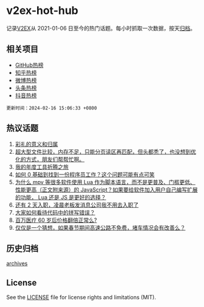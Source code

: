 # v2ex-hot-hub

 记录[V2EX](https://www.v2ex.com/)从 2021-01-06 日至今的热门话题。每小时抓取一次数据，按天[归档](archives)。
 
 ## 相关项目

- [GitHub热榜](https://github.com/lonnyzhang423/github-hot-hub)
- [知乎热榜](https://github.com/lonnyzhang423/zhihu-hot-hub)
- [微博热榜](https://github.com/lonnyzhang423/weibo-hot-hub)
- [头条热榜](https://github.com/lonnyzhang423/toutiao-hot-hub)
- [抖音热榜](https://github.com/lonnyzhang423/douyin-hot-hub)


 `更新时间：2024-02-16 15:06:33 +0800`

## 热议话题

1. [彩礼的意义和归属](https://www.v2ex.com/t/1015780)
1. [超大型文件比较，内存不足，只能分页读区再匹配，但头都秃了，也没想到优化的方式，朋友们帮帮忙啊。](https://www.v2ex.com/t/1015733)
1. [我的年度工具折腾之旅](https://www.v2ex.com/t/1015804)
1. [如何 0 基础到找到一份程序员工作？这个问题可能有点可笑](https://www.v2ex.com/t/1015757)
1. [为什么 mpv 等很多软件使用 Lua 作为脚本语言，而不是更普及、门槛更低、性能更高（正文附来源）的 JavaScript？如果要给软件加入用户自己编写扩展的功能， Lua 还是 JS 是更好的选择？](https://www.v2ex.com/t/1015740)
1. [还有 2 天入职，凌晨老板发消息公司我不用去入职了](https://www.v2ex.com/t/1015805)
1. [大家如何看待代码中的拼写错误？](https://www.v2ex.com/t/1015793)
1. [百万医疗 60 岁后价格翻倍正常么?](https://www.v2ex.com/t/1015784)
1. [仅仅是一个猜想，如果春节期间高速公路不免费，堵车情况会有改善么？](https://www.v2ex.com/t/1015800)

## 历史归档

[archives](archives)

## License

See the [LICENSE](LICENSE) file for license rights and limitations (MIT).
